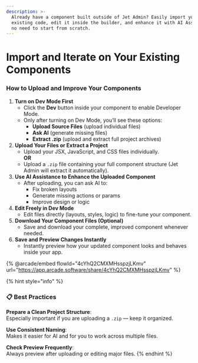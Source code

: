 ```yaml
---
description: >-
  Already have a component built outside of Jet Admin? Easily import your
  existing code, edit it inside the builder, and enhance it with AI Assistance —
  no need to start from scratch.
---
```


# Import and Iterate on Your Existing Components

### How to Upload and Improve Your Components

1. **Turn on Dev Mode First**
   * Click the **Dev** button inside your component to enable Developer Mode.
   * Only after turning on Dev Mode, you’ll see these options:
     * **Upload Source Files** (upload individual files)
     * **Ask AI** (generate missing files)
     * **Extract .zip** (upload and extract full project archives)
2. **Upload Your Files or Extract a Project**
   * Upload your JSX, JavaScript, and CSS files individually.\
     **OR**
   * Upload a `.zip` file containing your full component structure (Jet Admin will extract it automatically).
3. **Use AI Assistance to Enhance the Uploaded Component**
   * After uploading, you can ask AI to:
     * Fix broken layouts
     * Generate missing actions or params
     * Improve design or logic
4. **Edit Freely in Dev Mode**
   * Edit files directly (layouts, styles, logic) to fine-tune your component.
5. **Download Your Component Files (Optional)**
   * Save and download your complete, improved component whenever needed.
6. **Save and Preview Changes Instantly**
   * Instantly preview how your updated component looks and behaves inside your app.

{% @arcade/embed flowId="4cYhQ2CMXMHsspzjLKmv" url="https://app.arcade.software/share/4cYhQ2CMXMHsspzjLKmv" %}

{% hint style="info" %}
### 📋 Best Practices

**Prepare a Clean Project Structure**:\
Especially important if you are uploading a `.zip` — keep it organized.

**Use Consistent Naming**:\
Makes it easier for AI and for you to work across multiple files.

**Check Preview Frequently**:\
Always preview after uploading or editing major files.
{% endhint %}
